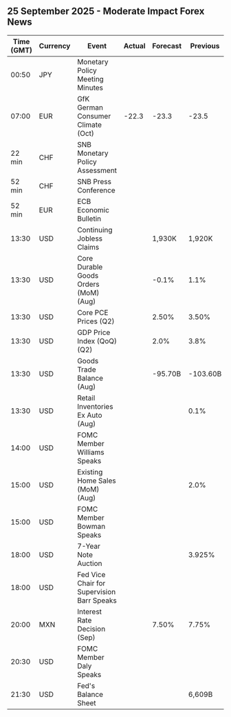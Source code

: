 ## 25 September 2025 - Moderate Impact Forex News

| Time (GMT) | Currency | Event | Actual | Forecast | Previous |
|------|----------|-------|--------|----------|----------|
| 00:50 | JPY | Monetary Policy Meeting Minutes |  |  |  |
| 07:00 | EUR | GfK German Consumer Climate (Oct) | -22.3 | -23.3 | -23.5 |
| 22 min | CHF | SNB Monetary Policy Assessment |  |  |  |
| 52 min | CHF | SNB Press Conference |  |  |  |
| 52 min | EUR | ECB Economic Bulletin |  |  |  |
| 13:30 | USD | Continuing Jobless Claims |  | 1,930K | 1,920K |
| 13:30 | USD | Core Durable Goods Orders (MoM) (Aug) |  | -0.1% | 1.1% |
| 13:30 | USD | Core PCE Prices (Q2) |  | 2.50% | 3.50% |
| 13:30 | USD | GDP Price Index (QoQ) (Q2) |  | 2.0% | 3.8% |
| 13:30 | USD | Goods Trade Balance (Aug) |  | -95.70B | -103.60B |
| 13:30 | USD | Retail Inventories Ex Auto (Aug) |  |  | 0.1% |
| 14:00 | USD | FOMC Member Williams Speaks |  |  |  |
| 15:00 | USD | Existing Home Sales (MoM) (Aug) |  |  | 2.0% |
| 15:00 | USD | FOMC Member Bowman Speaks |  |  |  |
| 18:00 | USD | 7-Year Note Auction |  |  | 3.925% |
| 18:00 | USD | Fed Vice Chair for Supervision Barr Speaks |  |  |  |
| 20:00 | MXN | Interest Rate Decision (Sep) |  | 7.50% | 7.75% |
| 20:30 | USD | FOMC Member Daly Speaks |  |  |  |
| 21:30 | USD | Fed's Balance Sheet |  |  | 6,609B |
